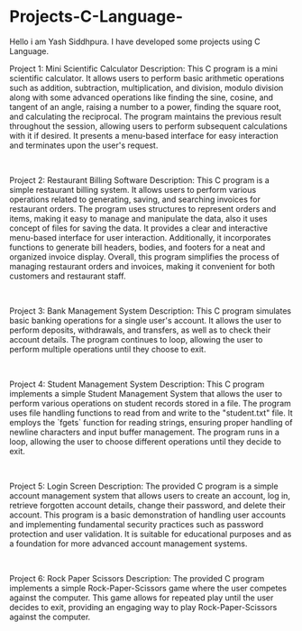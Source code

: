 # Projects-C-Language-
Hello i am Yash Siddhpura. I have developed some projects using C Language.
<br>
<p>
Project 1: Mini Scientific Calculator 
Description: This C program is a mini scientific calculator. It allows users to perform basic arithmetic operations such as addition, subtraction, multiplication, and division, modulo division along with some advanced operations like finding the sine, cosine, and tangent of an angle, raising a number to a power, finding the square root, and calculating the reciprocal. The program maintains the previous result throughout the session, allowing users to perform subsequent calculations with it if desired. It presents a menu-based interface for easy interaction and terminates upon the user's request. </p>
<br>

<p>Project 2: Restaurant Billing Software
Description: This C program is a simple restaurant billing system. It allows users to perform various operations related to generating, saving, and searching invoices for restaurant orders. The program uses structures to represent orders and items, making it easy to manage and manipulate the data, also it uses concept of files for saving the data. It provides a clear and interactive menu-based interface for user interaction. Additionally, it incorporates functions to generate bill headers, bodies, and footers for a neat and organized invoice display. Overall, this program simplifies the process of managing restaurant orders and invoices, making it convenient for both customers and restaurant staff.</p>
<br>

<p>Project 3: Bank Management System
Description: This C program simulates basic banking operations for a single user's account. It allows the user to perform deposits, withdrawals, and transfers, as well as to check their account details. The program continues to loop, allowing the user to perform multiple operations until they choose to exit.</p>
<br>

<p>Project 4: Student Management System
Description: This C program implements a simple Student Management System that allows the user to perform various operations on student records stored in a file. The program uses file handling functions to read from and write to the "student.txt" file. It employs the `fgets` function for reading strings, ensuring proper handling of newline characters and input buffer management. The program runs in a loop, allowing the user to choose different operations until they decide to exit.</p>
<br>

<p>Project 5: Login Screen
Description: The provided C program is a simple account management system that allows users to create an account, log in, retrieve forgotten account details, change their password, and delete their account. This program is a basic demonstration of handling user accounts and implementing fundamental security practices such as password protection and user validation. It is suitable for educational purposes and as a foundation for more advanced account management systems.</p>
<br>

<p>Project 6: Rock Paper Scissors
Description: The provided C program implements a simple Rock-Paper-Scissors game where the user competes against the computer. This game allows for repeated play until the user decides to exit, providing an engaging way to play Rock-Paper-Scissors against the computer.</p>
<br>

